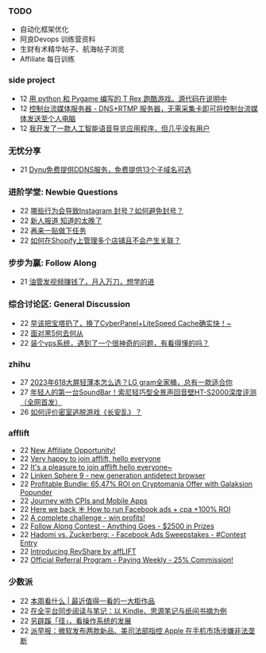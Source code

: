 ### TODO
-  自动化框架优化
-  阿良Devops 训练营资料
-  生财有术精华帖子、航海帖子浏览
-  Affiliate 每日训练

### side project
<!-- sideproject:START -->
-  12 [用 python 和 Pygame 编写的 T Rex 跑酷游戏。源代码在说明中](https://www.youtube.com/watch?v=pZySIXSelCA)
-  12 [控制台流媒体服务器 - DNS+RTMP 服务器，无需采集卡即可将控制台流媒体发送至个人电脑](https://github.com/Aioros/console-streaming-server)
-  12 [我开发了一款人工智能语音导览应用程序，但几乎没有用户](https://www.reddit.com/r/SideProject/comments/18gpp0e/ive_built_an_ai_audio_tour_app_but_have_almost_no/)<!-- sideproject:END -->


### 无忧分享
<!-- ruyo:START -->
-  21 [Dynu免费提供DDNS服务，免费提供13个子域名可选](https://51.ruyo.net/18625.html)<!-- ruyo:END -->

### 进阶学堂: Newbie Questions
<!-- advertcn1:START -->
-  22 [哪些行为会导致Instagram 封号？如何避免封号？](https://www.advertcn.com/thread-114418-1-1.html)
-  22 [新人报道 知道的太晚了](https://www.advertcn.com/thread-114413-1-1.html)
-  22 [再来一贴做下任务](https://www.advertcn.com/thread-114412-1-1.html)
-  22 [如何在Shopify上管理多个店铺且不会产生关联？](https://www.advertcn.com/thread-114410-1-1.html)<!-- advertcn1:END -->

### 步步为赢: Follow Along
<!-- advertcn2:START -->
-  21 [油管发视频赚钱了，月入万刀，想学的进](https://www.advertcn.com/thread-114401-1-1.html)<!-- advertcn2:END -->

### 综合讨论区: General Discussion
<!-- advertcn3:START -->
-  22 [早该把宝塔扔了，换了CyberPanel+LiteSpeed Cache确实快！~](https://www.advertcn.com/thread-114427-1-1.html)
-  22 [面对黑5何去何从](https://www.advertcn.com/thread-114416-1-1.html)
-  22 [装个vps系统，遇到了一个很神奇的问题，有看得懂的吗？](https://www.advertcn.com/thread-114414-1-1.html)<!-- advertcn3:END -->


### zhihu
<!-- zhihu:START -->
-  27 [2023年618大屏轻薄本怎么选？LG gram全家桶，总有一款适合你](http://zhuanlan.zhihu.com/p/632641888?utm_campaign=rss&utm_medium=rss&utm_source=rss&utm_content=title)
-  27 [年轻人的第一台SoundBar！索尼轻巧型全景声回音壁HT-S2000深度评测（全网首发）](http://zhuanlan.zhihu.com/p/630990296?utm_campaign=rss&utm_medium=rss&utm_source=rss&utm_content=title)
-  26 [如何评价密室逃脱游戏《长安乱》？](http://www.zhihu.com/question/563950552/answer/3045961312?utm_campaign=rss&utm_medium=rss&utm_source=rss&utm_content=title)<!-- zhihu:END -->

### afflift
<!-- afflift:START -->
-  22 [New Affiliate Opportunity!](https://afflift.com/f/threads/new-affiliate-opportunity.12002/)
-  22 [Very happy to join afflift, hello everyone](https://afflift.com/f/threads/very-happy-to-join-afflift-hello-everyone.12825/)
-  22 [It&#39;s a pleasure to join afflift,hello everyone~](https://afflift.com/f/threads/its-a-pleasure-to-join-afflift-hello-everyone.12821/)
-  22 [Linken Sphere 9 - new generation antidetect browser](https://afflift.com/f/threads/linken-sphere-9-new-generation-antidetect-browser.12681/)
-  22 [Profitable Bundle: 65,47% ROI on Cryptomania Offer with Galaksion Popunder](https://afflift.com/f/threads/profitable-bundle-65-47-roi-on-cryptomania-offer-with-galaksion-popunder.12852/)
-  22 [Journey with CPIs and Mobile Apps](https://afflift.com/f/threads/journey-with-cpis-and-mobile-apps.12762/)
-  22 [Here we back ☀️ How to run Facebook ads + cpa +100% ROI](https://afflift.com/f/threads/here-we-back-%E2%98%80%EF%B8%8F-how-to-run-facebook-ads-cpa-100-roi.12146/)
-  22 [A complete challenge - win profits!](https://afflift.com/f/threads/a-complete-challenge-win-profits.12851/)
-  22 [Follow Along Contest - Anything Goes - $2500 in Prizes](https://afflift.com/f/threads/follow-along-contest-anything-goes-2500-in-prizes.12808/)
-  22 [Hadomi vs. Zuckerberg: - Facebook Ads Sweepstakes - #Contest Entry](https://afflift.com/f/threads/hadomi-vs-zuckerberg-facebook-ads-sweepstakes-contest-entry.12846/)
-  22 [Introducing RevShare by affLIFT](https://afflift.com/f/threads/introducing-revshare-by-afflift.11814/)
-  22 [Official Referral Program - Paying Weekly - 25% Commission!](https://afflift.com/f/threads/official-referral-program-paying-weekly-25-commission.754/)<!-- afflift:END -->

### 少数派
<!-- sspai:START -->
-  22 [本周看什么 | 最近值得一看的一大柜作品](https://sspai.com/post/87471)
-  22 [在全平台同步阅读与笔记：以 Kindle、思源笔记与纸间书摘为例](https://sspai.com/post/87401)
-  22 [另辟蹊「径」，看操作系统的发展](https://sspai.com/post/86642)
-  22 [派早报：微软发布两款新品、美司法部指控 Apple 在手机市场涉嫌非法垄断](https://sspai.com/post/87446)<!-- sspai:END -->

